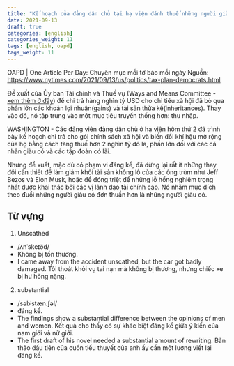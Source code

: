 ```yaml
---
title: "Kế hoạch của đảng dân chủ tại hạ viện đánh thuế những người giàu đã bỏ qua những khối tài sản khổng lồ."
date: 2021-09-13
draft: true
categories: [english]
categories_weight: 11
tags: [english, oapd]
tags_weight: 11
---
```


OAPD | One Article Per Day: Chuyên mục mỗi tờ báo mỗi ngày
Nguồn: https://www.nytimes.com/2021/09/13/us/politics/tax-plan-democrats.html

Đề xuất của Ủy ban Tài chính và Thuế vụ (Ways and Means Committee - [xem thêm ở đây](https://tuoitre.vn/de-nham-vi-khac-nhau-154486.htm)) để chi trả hàng nghìn tỷ USD cho chi tiêu xã hội đã bỏ qua phần lớn các khoản lợi nhuận(gains) và tài sản thừa kế(inheritances). Thay vào đó, nó tập trung vào một mục tiêu truyền thống hơn: thu nhập.

WASHINGTON - Các đảng viên đảng dân chủ ở hạ viện hôm thứ 2 đã trình bày kế hoạch chi trả cho gói chính sách xã hội và biến đổi khí hậu mở rộng của họ bằng cách tăng thuế hơn 2 nghìn tỷ đô la, phần lớn đối với các cá nhân giàu có và các tập đoàn có lãi.

Nhưng đề xuất, mặc dù có phạm vi đáng kể, đã dừng lại rất ít những thay đổi cần thiết để làm giảm khối tài sản khổng lồ của các ông trùm như Jeff Bezos và Elon Musk, hoặc để đóng triệt để những lỗ hổng nghiêm trọng nhất được khai thác bởi các vị lãnh đạo tài chính cao. Nó nhằm mục đích theo đuổi những người giàu có đơn thuần hơn là những người giàu có.

## Từ vựng

1. Unscathed

- /ʌnˈskeɪðd/
- Không bị tổn thương.
- I came away from the accident unscathed, but the car got badly damaged. Tôi thoát khỏi vụ tai nạn mà không bị thương, nhưng chiếc xe bị hư hỏng nặng.

2. substantial

- /səbˈstæn.ʃəl/
- đáng kể.
- The findings show a substantial difference between the opinions of men and women. Kết quả cho thấy có sự khác biệt đáng kể giữa ý kiến của nam giới và nữ giới.
- The first draft of his novel needed a substantial amount of rewriting. Bản thảo đầu tiên của cuốn tiểu thuyết của anh ấy cần một lượng viết lại đáng kể.
